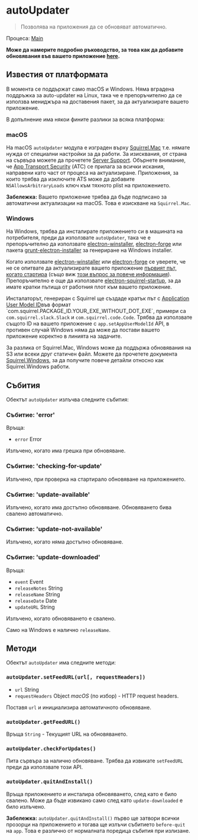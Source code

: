 # autoUpdater

> Позволява на приложения да се обновяват автоматично.

Процеса: [Main](../glossary.md#main-process)

**Може да намерите подробно ръководство, за това как да добавите обновявания във вашето приложение [here](../tutorial/updates.md).**

## Известия от платформата

В момента се поддържат само macOS и Windows. Няма вградена поддръжка за auto-updater на Linux, така че е препоръчително да се използва мениджъра на доставения пакет, за да актуализирате вашето приложение.

В допълнение има някои фините разлики за всяка платформа:

### macOS

На macOS `autoUpdater` модула е изграден върху [Squirrel.Mac](https://github.com/Squirrel/Squirrel.Mac) т.е. нямате нужда от специални настройки за да работи. За изисквания, от страна на сървъра можете да прочетете [Server Support](https://github.com/Squirrel/Squirrel.Mac#server-support). Обърнете внимание, че [App Transport Security](https://developer.apple.com/library/content/documentation/General/Reference/InfoPlistKeyReference/Articles/CocoaKeys.html#//apple_ref/doc/uid/TP40009251-SW35) (АТС) се прилага за всички искания, направени като част от процеса на актуализиране. Приложения, за които трябва да изключите ATS може да добавите `NSAllowsArbitraryLoads` ключ към тяхното plist на приложението.

**Забележка:** Вашето приложение трябва да бъде подписано за автоматични актуализации на macOS. Това е изискване на `Squirrel.Mac`.

### Windows

На Windows, трябва да инсталирате приложението си в машината на потребителя, преди да използвате `autoUpdater`, така че е препоръчително да използвате [electron-winstaller](https://github.com/electron/windows-installer), [electron-forge](https://github.com/electron-userland/electron-forge) или пакета [grunt-electron-installer](https://github.com/electron/grunt-electron-installer) за генериране на Windows installer.

Когато използвате [electron-winstaller](https://github.com/electron/windows-installer) или [electron-forge](https://github.com/electron-userland/electron-forge) се уверете, че не се опитвате да актуализирате вашето приложение [първият път, когато стартира](https://github.com/electron/windows-installer#handling-squirrel-events) (също виж [този въпрос за повече информация](https://github.com/electron/electron/issues/7155)). Препоръчително е още да използвате [electron-squirrel-startup](https://github.com/mongodb-js/electron-squirrel-startup), за да имате кратки пътища от работния плот към вашето приложение.

Инсталаторът, генериран с Squirrel ще създаде кратък път с [Application User Model ID](https://msdn.microsoft.com/en-us/library/windows/desktop/dd378459(v=vs.85).aspx)във формат `com.squirrel.PACKAGE_ID.YOUR_EXE_WITHOUT_DOT_EXE`, примери са `com.squirrel.slack.Slack` и `com.squirrel.code.Code`. Трябва да използвате същото ID на вашето приложение с `app.setAppUserModelId` API, в противен случай Windows няма да може да постави вашето приложение коректно в линията на задачите.

За разлика от Squirrel.Mac, Windows може да поддържа обновявания на S3 или всеки друг статичен файл. Можете да прочетете документа [Squirrel.Windows](https://github.com/Squirrel/Squirrel.Windows), за да получите повече детайли относно как Squirrel.Windows работи.

## Събития

Обектът `autoUpdater` излъчва следните събития:

### Събитие: 'error'

Връща:

* `error` Error

Излъчено, когато има грешка при обновяване.

### Събитие: 'checking-for-update'

Излъчено, при проверка на стартирало обновяване на приложението.

### Събитие: 'update-available'

Излъчено, когато има достъпно обновяване. Обновяването бива свалено автоматично.

### Събитие: 'update-not-available'

Излъчено, когато няма достъпно обновяване.

### Събитие: 'update-downloaded'

Връща:

* `event` Event
* `releaseNotes` String
* `releaseName` String
* `releaseDate` Date
* `updateURL` String

Излъчено, когато обновяването е свалено.

Само на Windows е налично `releaseName`.

## Методи

Обектът `autoUpdater` има следните методи:

### `autoUpdater.setFeedURL(url[, requestHeaders])`

* `url` String
* `requestHeaders` Object *macOS* (по избор) - HTTP request headers.

Поставя `url` и инициализира автоматичното обновяване.

### `autoUpdater.getFeedURL()`

Връща `String` - Текущият URL на обновяването.

### `autoUpdater.checkForUpdates()`

Пита сървъра за налично обновяване. Трябва да извикате `setFeedURL` преди да използвате този API.

### `autoUpdater.quitAndInstall()`

Връща приложението и инсталира обновяването, след като е било свалено. Може да бъде извикано само след като `update-downloaded` е било излъчено.

**Забележка:** `autoUpdater.quitAndInstall()` първо ще затвори всички прозорци на приложението и тогава ще излъчи събитието `before-quit` на `app`. Това е различно от нормалната поредица събития при излизане.